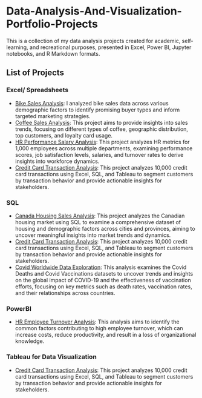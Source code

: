 # Data-Analysis-And-Visualization-Portfolio-Projects
This is a collection of my data analysis projects created for academic, self-learning, and recreational purposes, presented in Excel, Power BI, Jupyter notebooks, and R Markdown formats.
## List of Projects
### Excel/ Spreadsheets
- [Bike Sales Analysis](https://github.com/remy-nguyen-binh/Bike-Sale/edit/main/README.md): I analyzed bike sales data across various demographic factors to identify promising buyer types and inform targeted marketing strategies.
- [Coffee Sales Analysis](https://github.com/remy-nguyen-binh/Coffee-Orders-Exce): This project aims to provide insights into sales trends, focusing on different types of coffee, geographic distribution, top customers, and loyalty card usage.
- [HR Performance Salary Analysis](https://github.com/remy-nguyen-binh/HR-Performance-Salary-Analysis): This project analyzes HR metrics for 1,000 employees across multiple departments, examining performance scores, job satisfaction levels, salaries, and turnover rates to derive insights into workforce dynamics.
- [Credit Card Transaction Analysis](https://github.com/remy-nguyen-binh/Credit_card_transaction): This project analyzes 10,000 credit card transactions using Excel, SQL, and Tableau to segment customers by transaction behavior and provide actionable insights for stakeholders.

### SQL
- [Canada Housing Sales Analysis](https://github.com/remy-nguyen-binh/Canada-Housing-Sales): This project analyzes the Canadian housing market using SQL to examine a comprehensive dataset of housing and demographic factors across cities and provinces, aiming to uncover meaningful insights into market trends and dynamics.
- [Credit Card Transaction Analysis](https://github.com/remy-nguyen-binh/Credit_card_transaction): This project analyzes 10,000 credit card transactions using Excel, SQL, and Tableau to segment customers by transaction behavior and provide actionable insights for stakeholders.
- [Covid Worldwide Data Exploration](https://github.com/remy-nguyen-binh/COVID-Worldwide-Data-Analysis---SQL): This analysis examines the Covid Deaths and Covid Vaccinations datasets to uncover trends and insights on the global impact of COVID-19 and the effectiveness of vaccination efforts, focusing on key metrics such as death rates, vaccination rates, and their relationships across countries.

### PowerBI
- [HR Employee Turnover Analysis](https://github.com/remy-nguyen-binh/HR-Employee-Turnover-Analysis): This analysis aims to identify the common factors contributing to high employee turnover, which can increase costs, reduce productivity, and result in a loss of organizational knowledge.

### Tableau for Data Visualization
- [Credit Card Transaction Analysis](https://github.com/remy-nguyen-binh/Credit_card_transaction): This project analyzes 10,000 credit card transactions using Excel, SQL, and Tableau to segment customers by transaction behavior and provide actionable insights for stakeholders.
